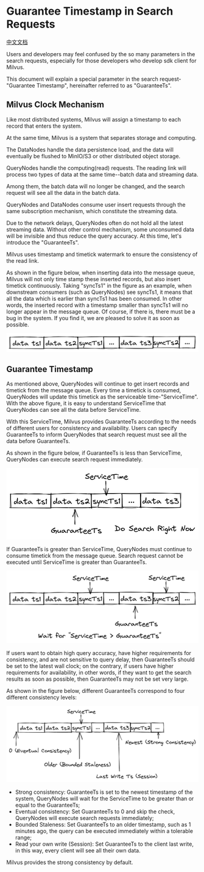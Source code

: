 # Guarantee Timestamp in Search Requests

[中文文档](./how-guarantee-ts-works-cn.md)

Users and developers may feel confused by the so many parameters in the search requests, especially for those developers
who develop sdk client for Milvus.

This document will explain a special parameter in the search request-"Guarantee Timestamp", hereinafter referred to as
"GuaranteeTs".

## Milvus Clock Mechanism

Like most distributed systems, Milvus will assign a timestamp to each record that enters the system.

At the same time, Milvus is a system that separates storage and computing. 

The DataNodes handle the data persistence load, and the data will eventually be flushed to MinIO/S3 or other distributed
object storage.

QueryNodes handle the computing(read) requests. The reading link will process two types of data at the same time--batch 
data and streaming data.

Among them, the batch data will no longer be changed, and the search request will see all the data in the batch data.

QueryNodes and DataNodes consume user insert requests through the same subscription mechanism, which constitute the
streaming data.

Due to the network delays, QueryNodes often do not hold all the latest streaming data. Without other control mechanism,
some unconsumed data will be invisible and thus reduce the query accuracy. At this time, let's introduce the
"GuaranteeTs".

Milvus uses timestamp and timetick watermark to ensure the consistency of the read link.

As shown in the figure below, when inserting data into the message queue, Milvus will not only time stamp these inserted
records, but also insert timetick continuously. Taking "syncTs1" in the figure as an example, when downstream consumers
(such as QueryNodes) see syncTs1, it means that all the data which is earlier than syncTs1 has been consumed. In
other words, the inserted record with a timestamp smaller than syncTs1 will no longer appear in the message queue.
Of course, if there is, there must be a bug in the system. If you find it, we are pleased to solve it as soon as
possible.

![ts-watermask](./figs/guarantee-ts-ts-mask.png)

## Guarantee Timestamp

As mentioned above, QueryNodes will continue to get insert records and timetick from the message queue. Every time a
timetick is consumed, QueryNodes will update this timetick as the serviceable time-"ServiceTime". With the above figure,
it is easy to understand ServiceTime that QueryNodes can see all the data before ServiceTime.

With this ServiceTime, Milvus provides GuaranteeTs according to the needs of different users for consistency and
availability. Users can specify GuaranteeTs to inform QueryNodes that search request must see all the data before
GuaranteeTs.

As shown in the figure below, if GuaranteeTs is less than ServiceTime, QueryNodes can execute search request
immediately.

![do-search-right-now](./figs/guarantee-ts-do-search-right-now.png)

If GuaranteeTs is greater than ServiceTime, QueryNodes must continue to consume timetick from the message queue. Search
request cannot be executed until ServiceTime is greater than GuaranteeTs.

![wait-for-service-time](./figs/guarantee-ts-wait-for-service-time.png)

If users want to obtain high query accuracy, have higher requirements for consistency, and are not sensitive to query
delay, then GuaranteeTs should be set to the latest wall clock; on the contrary, if users have higher requirements for
availability, in other words, if they want to get the search results as soon as possible, then GuaranteeTs may not be
set very large.

As shown in the figure below, different GuaranteeTs correspond to four different consistency levels:

![relationship-between-consistency-and-guaranteeTs](./figs/guarantee-ts-consistency-relationship.png)

- Strong consistency: GuaranteeTs is set to the newest timestamp of the system, QueryNodes will wait for the ServiceTime
to be greater than or equal to the GuaranteeTs;
- Eventual consistency: Set GuaranteeTs to 0 and skip the check, QueryNodes will execute search requests immediately;
- Bounded Staleness: Set GuaranteeTs to an older timestamp, such as 1 minutes ago, the query can be executed immediately
within a tolerable range;
- Read your own write (Session): Set GuaranteeTs to the client last write, in this way, every client will see all their
own data.

Milvus provides the strong consistency by default.
